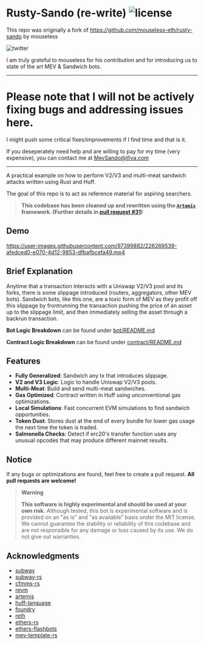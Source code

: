 # Rusty-Sando (re-write) ![license](https://img.shields.io/badge/License-MIT-green.svg?label=license) 

This repo was originally a fork of https://github.com/mouseless-eth/rusty-sando by mouseless 

![twitter](https://img.shields.io/twitter/follow/0xMouseless?style=social)

I am truly grateful to mouseless for his contribution and for introducing us to state of the art MEV & Sandwich bots.

------------------------------------------------------------------------------------------------------------------------------------

# Please note that I will not be actively fixing bugs and addressing issues here. 

I might push some critical fixes/improvements if I find time and that is it.

If you deseperately need help and are willing to pay for my time (very expensive), you can contact me at MevSando@ifiva.com

-------------------------------------------------------------------------------------------------------------------------------------


A practical example on how to perform V2/V3 and multi-meat sandwich attacks written using Rust and Huff.

The goal of this repo is to act as reference material for aspiring searchers. 

> **This codebase has been cleaned up and rewritten using the [`Artemis`](https://github.com/paradigmxyz/artemis) framework. (Further details in [pull request #31](https://github.com/mouseless-eth/rusty-sando/pull/31#issue-1818492576))**

## Demo
https://user-images.githubusercontent.com/97399882/226269539-afedced0-e070-4d12-9853-dfbafbcefa49.mp4

## Brief Explanation
Anytime that a transaction interacts with a Uniswap V2/V3 pool and its forks, there is some slippage introduced (routers, aggregators, other MEV bots). Sandwich bots, like this one, are a toxic form of MEV as they profit off this slippage by frontrunning the transaction pushing the price of an asset up to the slippage limit, and then immediately selling the asset through a backrun transaction.

**Bot Logic Breakdown** can be found under [bot/README.md](https://github.com/mouseless-eth/rusty-sando/tree/master/bot)

**Contract Logic Breakdown** can be found under [contract/README.md](https://github.com/mouseless-eth/rusty-sando/tree/master/contract)

## Features
- **Fully Generalized**: Sandwich any tx that introduces slippage.
- **V2 and V3 Logic**: Logic to handle Uniswap V2/V3 pools.
- **Multi-Meat**: Build and send multi-meat sandwiches.
- **Gas Optimized**: Contract written in Huff using unconventional gas optimizations.
- **Local Simulations**: Fast concurrent EVM simulations to find sandwich opportunities. 
- **Token Dust**: Stores dust at the end of every bundle for lower gas usage the next time the token is traded. 
- **Salmonella Checks**: Detect if erc20's transfer function uses any unusual opcodes that may produce different mainnet results.

## Notice
If any bugs or optimizations are found, feel free to create a pull request. **All pull requests are welcome!** 

> **Warning**
>
> **This software is highly experimental and should be used at your own risk.** Although tested, this bot is experimental software and is provided on an "as is" and "as available" basis under the MIT license. We cannot guarantee the stability or reliability of this codebase and are not responsible for any damage or loss caused by its use. We do not give out warranties. 

## Acknowledgments
- [subway](https://github.com/libevm/subway)
- [subway-rs](https://github.com/refcell/subway-rs)
- [cfmms-rs](https://github.com/0xKitsune/cfmms-rs)
- [revm](https://github.com/bluealloy/revm)
- [artemis](https://github.com/paradigmxyz/artemis)
- [huff-language](https://github.com/huff-language/huff-rs)
- [foundry](https://github.com/foundry-rs/foundry)
- [reth](https://github.com/paradigmxyz/reth)
- [ethers-rs](https://github.com/gakonst/ethers-rs)
- [ethers-flashbots](https://github.com/onbjerg/ethers-flashbots)
- [mev-template-rs](https://github.com/degatchi/mev-template-rs)
